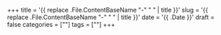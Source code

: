+++
title = '{{ replace .File.ContentBaseName "-" " " | title }}'
slug = '{{ replace .File.ContentBaseName "-" " " | title }}'
date = '{{ .Date }}'
draft = false
categories = [""]
tags = [""]
+++
